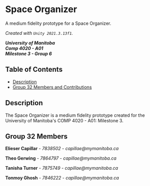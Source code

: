 # Space Organizer
A medium fidelity prototype for a Space Organizer.

_Created with `Unity 2021.3.13f1`._

**_University of Manitoba_**  
**_Comp 4020 - A01_**  
**_Milestone 3 - Group 6_**

## Table of Contents
- [Description](#Description)
- [Group 32 Members and Contributions](#Group)

## Description <a name = "Description"></a>
The Space Organizer is a medium fidelity prototype created for the University of Manitoba's COMP 4020 - A01: Milestone 3.

## Group 32 Members <a name = "Group"></a>
**Elieser Capillar** - _7838502_ - _capillae@mymanitoba.ca_

**Theo Gerwing** - _7864797_ - _capillae@mymanitoba.ca_

**Tanisha Turner** - _7875749_ - _capillae@mymanitoba.ca_

**Tonmoy Ghosh** - _7846222_ - _capillae@mymanitoba.ca_
